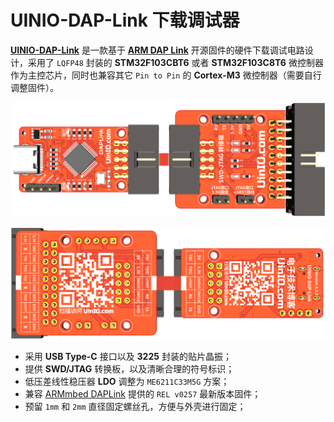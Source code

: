 # UINIO-DAP-Link 下载调试器

[**UINIO-DAP-Link**](https://github.com/uinika/UINIO-DAP-Link) 是一款基于 [**ARM DAP Link**](https://daplink.io/) 开源固件的硬件下载调试电路设计，采用了 `LQFP48` 封装的 **STM32F103CBT6** 或者 **STM32F103C8T6** 微控制器作为主控芯片，同时也兼容其它 `Pin to Pin` 的 **Cortex-M3** 微控制器（需要自行调整固件）。

![](./Images/PCB-3D-1.png)

![](./Images/PCB-3D-2.png)

- 采用 **USB Type-C** 接口以及 **3225** 封装的贴片晶振；
- 提供 **SWD/JTAG** 转换板，以及清晰合理的符号标识；
- 低压差线性稳压器 **LDO** 调整为 `ME6211C33M5G` 方案；
- 兼容 [ARMmbed DAPLink](https://github.com/ARMmbed/DAPLink/releases/tag/v0257) 提供的 `REL v0257` 最新版本固件；
- 预留 `1mm` 和 `2mm` 直径固定螺丝孔，方便与外壳进行固定；
